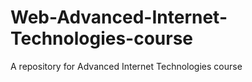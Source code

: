 # Web-Advanced-Internet-Technologies-course
A repository for Advanced Internet Technologies course 
